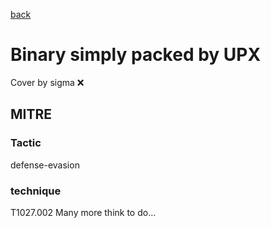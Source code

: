 [back](../index.md)
# Binary simply packed by UPX
Cover by sigma :x: 
## MITRE
### Tactic
defense-evasion
### technique
T1027.002
Many more think to do...